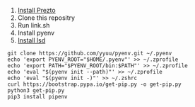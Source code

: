1. [Install Prezto](https://github.com/sorin-ionescu/prezto)
2. Clone this repositry
3. Run link.sh
4. Install pyenv
5. [Install lsd](https://github.com/lsd-rs/lsd)
```
git clone https://github.com/yyuu/pyenv.git ~/.pyenv
echo 'export PYENV_ROOT="$HOME/.pyenv"' >> ~/.zprofile
echo 'export PATH="$PYENV_ROOT/bin:$PATH"' >> ~/.zprofile
echo 'eval "$(pyenv init --path)"' >> ~/.zprofile
echo 'eval "$(pyenv init -)"' >> ~/.zshrc
curl https://bootstrap.pypa.io/get-pip.py -o get-pip.py
python3 get-pip.py
pip3 install pipenv
```

